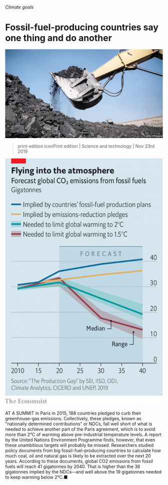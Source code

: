 ###### Climate goals

# Fossil-fuel-producing countries say one thing and do another 

![image](images/20191123_stp502.jpg) 

> print-edition iconPrint edition | Science and technology | Nov 23rd 2019 

![image](images/20191123_stc154.png) 

AT A SUMMIT in Paris in 2015, 188 countries pledged to curb their greenhouse-gas emissions. Collectively, these pledges, known as “nationally determined contributions” or NDCs, fall well short of what is needed to achieve another part of the Paris agreement, which is to avoid more than 2°C of warming above pre-industrial temperature levels. A report by the United Nations Environment Programme finds, however, that even these unambitious targets will probably be missed. Researchers studied policy documents from big fossil-fuel-producing countries to calculate how much coal, oil and natural gas is likely to be extracted over the next 20 years. According to these documents, global CO2 emissions from fossil fuels will reach 41 gigatonnes by 2040. That is higher than the 36 gigatonnes implied by the NDCs—and well above the 19 gigatonnes needed to keep warming below 2°C.■ 

